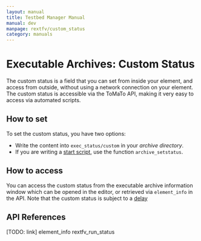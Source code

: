 ```yaml
---
layout: manual
title: Testbed Manager Manual
manual: dev
manpage: rextfv/custom_status
category: manuals
---
```


# Executable Archives: Custom Status

The custom status is a field that you can set from inside your element, and access from outside, without using a network connection on your element. The custom status is accessible via the ToMaTo API, making it very easy to access via automated scripts.

## How to set

To set the custom status, you have two options:

* Write the content into `exec_status/custom` in your _archive directory_.
* If you are writing a [start script](../auto_exec), use the function `archive_setstatus`.

## How to access

You can access the custom status from the executable archive information window which can be opened in the editor, or retrieved via `element_info` in the API. Note that the custom status is subject to a [delay](../auto_exec#pull)

## API References

[TODO: link] element_info rextfv_run_status
